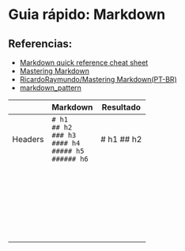 # Guia rápido: Markdown

## Referencias:
- [Markdown quick reference cheat sheet](https://en.support.wordpress.com/markdown-quick-reference/)
- [Mastering Markdown](https://guides.github.com/features/mastering-markdown/)
- [RicardoRaymundo/Mastering Markdown(PT-BR)](https://github.com/RicardoRaymundo/tutorial_package_example/tree/master/mastering_markdown)
- [markdown_pattern](https://github.com/RicardoRaymundo/tutorial_package_example/tree/master/markdown_pattern)

|  | Markdown | Resultado |
|---|----------|-----------|
|Headers  |`# h1` <br> `## h2` <br> `### h3` <br> `#### h4` <br> `##### h5` <br> `###### h6`  | # h1 ## h2 |
|  |  |  |
|  |  |  |
|  |  |  |
|  |  |  |
|  |  |  |
|  |  |  |
|  |  |  |
|  |  |  |
|  |  |  |
|  |  |  |
|  |  |  |
|  |  |  |
|  |  |  |
|  |  |  |
|  |  |  |
|  |  |  |
|  |  |  |
|  |  |  |
|  |  |  |
|  |  |  |
|  |  |  |
|  |  |  |
|  |  |  |
|  |  |  |
|  |  |  |
|  |  |  |